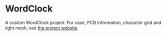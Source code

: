 # WordClock
A custom WordClock project. For case, PCB information, character grid and light mesh, see [the project website](https://www.george-smart.co.uk/wordclock/).
